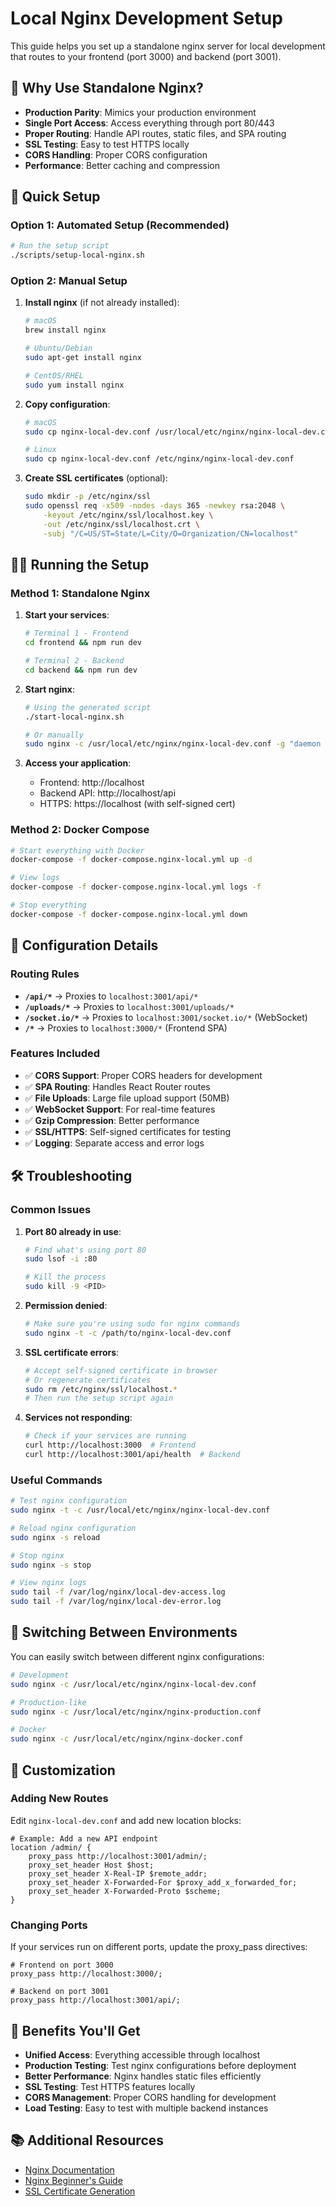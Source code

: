 # Local Nginx Development Setup

This guide helps you set up a standalone nginx server for local development that routes to your frontend (port 3000) and backend (port 3001).

## 🎯 Why Use Standalone Nginx?

- **Production Parity**: Mimics your production environment
- **Single Port Access**: Access everything through port 80/443
- **Proper Routing**: Handle API routes, static files, and SPA routing
- **SSL Testing**: Easy to test HTTPS locally
- **CORS Handling**: Proper CORS configuration
- **Performance**: Better caching and compression

## 🚀 Quick Setup

### Option 1: Automated Setup (Recommended)

```bash
# Run the setup script
./scripts/setup-local-nginx.sh
```

### Option 2: Manual Setup

1. **Install nginx** (if not already installed):
   ```bash
   # macOS
   brew install nginx
   
   # Ubuntu/Debian
   sudo apt-get install nginx
   
   # CentOS/RHEL
   sudo yum install nginx
   ```

2. **Copy configuration**:
   ```bash
   # macOS
   sudo cp nginx-local-dev.conf /usr/local/etc/nginx/nginx-local-dev.conf
   
   # Linux
   sudo cp nginx-local-dev.conf /etc/nginx/nginx-local-dev.conf
   ```

3. **Create SSL certificates** (optional):
   ```bash
   sudo mkdir -p /etc/nginx/ssl
   sudo openssl req -x509 -nodes -days 365 -newkey rsa:2048 \
       -keyout /etc/nginx/ssl/localhost.key \
       -out /etc/nginx/ssl/localhost.crt \
       -subj "/C=US/ST=State/L=City/O=Organization/CN=localhost"
   ```

## 🏃‍♂️ Running the Setup

### Method 1: Standalone Nginx

1. **Start your services**:
   ```bash
   # Terminal 1 - Frontend
   cd frontend && npm run dev
   
   # Terminal 2 - Backend
   cd backend && npm run dev
   ```

2. **Start nginx**:
   ```bash
   # Using the generated script
   ./start-local-nginx.sh
   
   # Or manually
   sudo nginx -c /usr/local/etc/nginx/nginx-local-dev.conf -g "daemon off;"
   ```

3. **Access your application**:
   - Frontend: http://localhost
   - Backend API: http://localhost/api
   - HTTPS: https://localhost (with self-signed cert)

### Method 2: Docker Compose

```bash
# Start everything with Docker
docker-compose -f docker-compose.nginx-local.yml up -d

# View logs
docker-compose -f docker-compose.nginx-local.yml logs -f

# Stop everything
docker-compose -f docker-compose.nginx-local.yml down
```

## 🔧 Configuration Details

### Routing Rules

- **`/api/*`** → Proxies to `localhost:3001/api/*`
- **`/uploads/*`** → Proxies to `localhost:3001/uploads/*`
- **`/socket.io/*`** → Proxies to `localhost:3001/socket.io/*` (WebSocket)
- **`/*`** → Proxies to `localhost:3000/*` (Frontend SPA)

### Features Included

- ✅ **CORS Support**: Proper CORS headers for development
- ✅ **SPA Routing**: Handles React Router routes
- ✅ **File Uploads**: Large file upload support (50MB)
- ✅ **WebSocket Support**: For real-time features
- ✅ **Gzip Compression**: Better performance
- ✅ **SSL/HTTPS**: Self-signed certificates for testing
- ✅ **Logging**: Separate access and error logs

## 🛠️ Troubleshooting

### Common Issues

1. **Port 80 already in use**:
   ```bash
   # Find what's using port 80
   sudo lsof -i :80
   
   # Kill the process
   sudo kill -9 <PID>
   ```

2. **Permission denied**:
   ```bash
   # Make sure you're using sudo for nginx commands
   sudo nginx -t -c /path/to/nginx-local-dev.conf
   ```

3. **SSL certificate errors**:
   ```bash
   # Accept self-signed certificate in browser
   # Or regenerate certificates
   sudo rm /etc/nginx/ssl/localhost.*
   # Then run the setup script again
   ```

4. **Services not responding**:
   ```bash
   # Check if your services are running
   curl http://localhost:3000  # Frontend
   curl http://localhost:3001/api/health  # Backend
   ```

### Useful Commands

```bash
# Test nginx configuration
sudo nginx -t -c /usr/local/etc/nginx/nginx-local-dev.conf

# Reload nginx configuration
sudo nginx -s reload

# Stop nginx
sudo nginx -s stop

# View nginx logs
sudo tail -f /var/log/nginx/local-dev-access.log
sudo tail -f /var/log/nginx/local-dev-error.log
```

## 🔄 Switching Between Environments

You can easily switch between different nginx configurations:

```bash
# Development
sudo nginx -c /usr/local/etc/nginx/nginx-local-dev.conf

# Production-like
sudo nginx -c /usr/local/etc/nginx/nginx-production.conf

# Docker
sudo nginx -c /usr/local/etc/nginx/nginx-docker.conf
```

## 📝 Customization

### Adding New Routes

Edit `nginx-local-dev.conf` and add new location blocks:

```nginx
# Example: Add a new API endpoint
location /admin/ {
    proxy_pass http://localhost:3001/admin/;
    proxy_set_header Host $host;
    proxy_set_header X-Real-IP $remote_addr;
    proxy_set_header X-Forwarded-For $proxy_add_x_forwarded_for;
    proxy_set_header X-Forwarded-Proto $scheme;
}
```

### Changing Ports

If your services run on different ports, update the proxy_pass directives:

```nginx
# Frontend on port 3000
proxy_pass http://localhost:3000/;

# Backend on port 3001
proxy_pass http://localhost:3001/api/;
```

## 🎉 Benefits You'll Get

- **Unified Access**: Everything accessible through localhost
- **Production Testing**: Test nginx configurations before deployment
- **Better Performance**: Nginx handles static files efficiently
- **SSL Testing**: Test HTTPS features locally
- **CORS Management**: Proper CORS handling for development
- **Load Testing**: Easy to test with multiple backend instances

## 📚 Additional Resources

- [Nginx Documentation](https://nginx.org/en/docs/)
- [Nginx Beginner's Guide](https://nginx.org/en/docs/beginners_guide.html)
- [SSL Certificate Generation](https://nginx.org/en/docs/http/configuring_https_servers.html)
